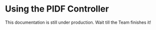 # Using the PIDF Controller

This documentation is still under production. Wait till the Team finishes it!